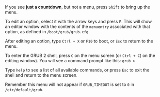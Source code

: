 If you see **just a countdown**, but not a menu, press `Shift` to bring up the menu.

To edit an option, select it with the arrow keys and press `E`. This will show an editor window with the contents of the `menuentry` associated with that option, as defined in `/boot/grub/grub.cfg`.

After editing an option, type `Ctrl + X` or `F10` to boot, or `Esc` to return to the menu.

To enter the GRUB 2 shell, press `C` on the menu screen (or `Ctrl + C`) on the editing window). You will see a command prompt like this: `grub >`

Type `help` to see a list of all available commands, or press `Esc` to exit the shell and return to the menu screen.

Remember this menu will not appear if `GRUB_TIMEOUT` is set to `0` in `/etc/default/grub`.

